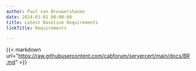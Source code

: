 ```yaml
---
author: Paul van Brouwershaven
date: 2024-01-01 00:00:00
title: Latest Baseline Requirements
linkTitle: Requirements

---
```


{{< markdown url="https://raw.githubusercontent.com/cabforum/servercert/main/docs/BR.md" >}}